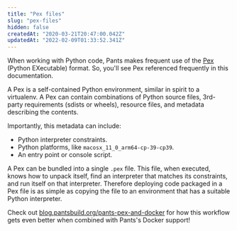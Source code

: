 ```yaml
---
title: "Pex files"
slug: "pex-files"
hidden: false
createdAt: "2020-03-21T20:47:00.042Z"
updatedAt: "2022-02-09T01:33:52.341Z"
---
```

When working with Python code, Pants makes frequent use of the [Pex](https://github.com/pantsbuild/pex) (Python EXecutable) format. So, you'll see Pex referenced frequently in this documentation.

A Pex is a self-contained Python environment, similar in spirit to a virtualenv. A Pex can contain combinations of Python source files, 3rd-party requirements (sdists or wheels), resource files, and metadata describing the contents.

Importantly, this metadata can include:

- Python interpreter constraints.
- Python platforms, like `macosx_11_0_arm64-cp-39-cp39`.
- An entry point or console script.

A Pex can be bundled into a single `.pex` file. This file, when executed, knows how to unpack itself, find an interpreter that matches its constraints, and run itself on that interpreter. Therefore deploying code packaged in a Pex file is as simple as copying the file to an environment that has a suitable Python interpreter.

Check out [blog.pantsbuild.org/pants-pex-and-docker](https://blog.pantsbuild.org/pants-pex-and-docker/) for how this workflow gets even better when combined with Pants's Docker support!
